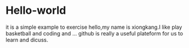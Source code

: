 # Hello-world
it is a simple example to exercise
hello,my name is xiongkang.I like play basketball and coding and ...
github is really a useful plateform for us to learn and dicuss.
